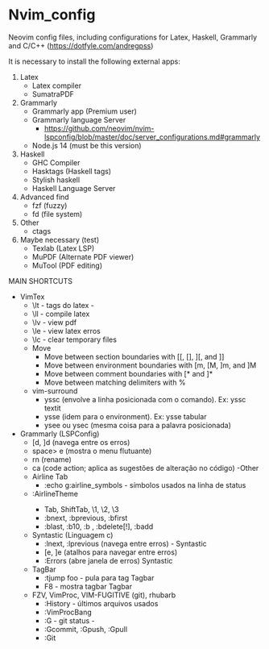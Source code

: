 # Nvim_config
Neovim config files, including configurations for Latex, Haskell, Grammarly and C/C++
(https://dotfyle.com/andregpss)

It is necessary to install the following external apps:

1. Latex 
   - Latex compiler
   - SumatraPDF
2. Grammarly
   - Grammarly app (Premium user)
   - Grammarly language Server 
     - https://github.com/neovim/nvim-lspconfig/blob/master/doc/server_configurations.md#grammarly
   - Node.js 14 (must be this version)
3. Haskell
   - GHC Compiler
   - Hasktags (Haskell tags)
   - Stylish haskell 
   - Haskell Language Server
4. Advanced find
   - fzf (fuzzy)
   - fd (file system)
5. Other
    - ctags
6. Maybe necessary (test)
   - Texlab (Latex LSP)
   - MuPDF (Alternate PDF viewer)
   - MuTool (PDF editing)

MAIN SHORTCUTS
- VimTex
  - \lt - tags do latex	-
  - \ll - compile latex
  - \lv - view pdf
  - \le - view latex erros
  - \lc - clear temporary files
  - Move
    - Move between section boundaries with [[, [], ][, and ]]
    - Move between environment boundaries with [m, [M, ]m, and ]M
    - Move between comment boundaries with [* and ]*
    - Move between matching delimiters with %
  - vim-surround
    - yssc <digitar comando> (envolve a linha posicionada com o comando). Ex: yssc textit
    - ysse <digitar environment> (idem para o environment). Ex: ysse tabular
    - ysee ou ysec (mesma coisa para a palavra posicionada)
- Grammarly (LSPConfig)
  - [d, ]d (navega entre os erros)
  - space> e (mostra o menu flutuante)
  - <space> rn (rename)
  - <space> ca (code action; aplica as sugestões de alteração no código)
-Other
  - Airline Tab
    - :echo g:airline_symbols - símbolos usados na linha de status
  - :AirlineTheme <theme>			
    - Tab, ShiftTab, \1, \2, \3			
    - :bnext, :bprevious, :bfirst			
    - :blast, :b10, :b <buffer-name>, :bdelete[!], :badd
  - Syntastic (Linguagem c)
    - :lnext, :lprevious (navega entre erros) - 	Syntastic
    - [e, ]e (atalhos para navegar entre erros)
    - :Errors (abre janela de erros)			Syntastic
  - TagBar
    - :tjump foo<tab>	- pula para tag		Tagbar
    - F8 - mostra tagbar				Tagbar
  - FZV, VimProc, VIM-FUGITIVE (git), rhubarb
    - :History - últimos arquivos usados		
    - :VimProcBang <comando do SO em uso>	
    - :G - git status						- 
    - :Gcommit, :Gpush, :Gpull				
    - :Git	
